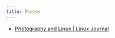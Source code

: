 ```yaml
---
title: Photos
---
```

- [Photography and Linux | Linux Journal](https://www.linuxjournal.com/content/photography-and-linux)